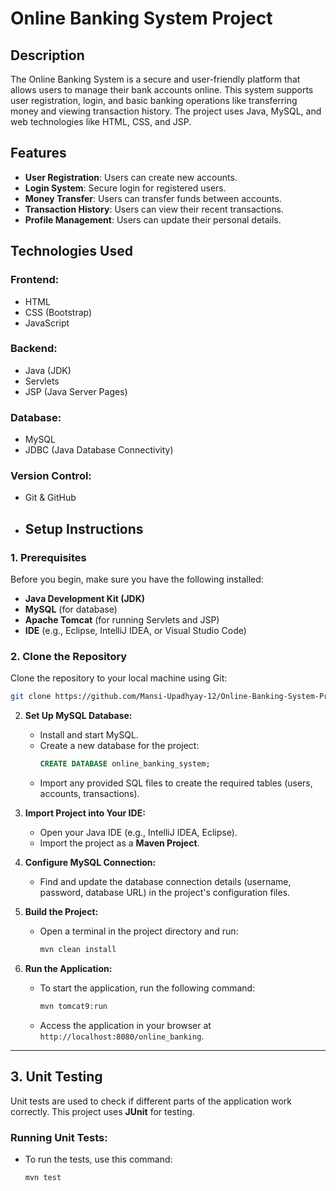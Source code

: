 # Online Banking System Project

## Description
The Online Banking System is a secure and user-friendly platform that allows users to manage their bank accounts online. This system supports user registration, login, and basic banking operations like transferring money and viewing transaction history. The project uses Java, MySQL, and web technologies like HTML, CSS, and JSP.

## Features
- **User Registration**: Users can create new accounts.
- **Login System**: Secure login for registered users.
- **Money Transfer**: Users can transfer funds between accounts.
- **Transaction History**: Users can view their recent transactions.
- **Profile Management**: Users can update their personal details.

## Technologies Used

### Frontend:
- HTML
- CSS (Bootstrap)
- JavaScript

### Backend:
- Java (JDK)
- Servlets
- JSP (Java Server Pages)

### Database:
- MySQL
- JDBC (Java Database Connectivity)

### Version Control:
- Git & GitHub
- ## Setup Instructions

### 1. Prerequisites
Before you begin, make sure you have the following installed:
- **Java Development Kit (JDK)**
- **MySQL** (for database)
- **Apache Tomcat** (for running Servlets and JSP)
- **IDE** (e.g., Eclipse, IntelliJ IDEA, or Visual Studio Code)

### 2. Clone the Repository
Clone the repository to your local machine using Git:
```bash
git clone https://github.com/Mansi-Upadhyay-12/Online-Banking-System-Project.git
```
2. **Set Up MySQL Database:**
   - Install and start MySQL.
   - Create a new database for the project:
     ```sql
     CREATE DATABASE online_banking_system;
     ```
   - Import any provided SQL files to create the required tables (users, accounts, transactions).

3. **Import Project into Your IDE:**
   - Open your Java IDE (e.g., IntelliJ IDEA, Eclipse).
   - Import the project as a **Maven Project**.

4. **Configure MySQL Connection:**
   - Find and update the database connection details (username, password, database URL) in the project's configuration files.

5. **Build the Project:**
   - Open a terminal in the project directory and run:
     ```bash
     mvn clean install
     ```

6. **Run the Application:**
   - To start the application, run the following command:
     ```bash
     mvn tomcat9:run
     ```
   - Access the application in your browser at `http://localhost:8080/online_banking`.

---
## 3. Unit Testing

Unit tests are used to check if different parts of the application work correctly. This project uses **JUnit** for testing.

### Running Unit Tests:
- To run the tests, use this command:
  ```bash
  mvn test
